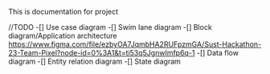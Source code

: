 This is documentation for project

//TODO
-[] Use case diagram
-[] Swim lane diagram
-[] Block diagram/Application architecture
https://www.figma.com/file/ezbyOA7JqmbHA2RUFpzmGA/Sust-Hackathon-23-Team-Pixel?node-id=0%3A1&t=ti53q5JgnwImfp6q-1
-[] Data flow diagram
-[] Entity relation diagram
-[] State diagram